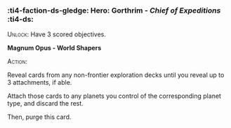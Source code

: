 ### :ti4-faction-ds-gledge: **Hero**: Gorthrim - _Chief of Expeditions_ :ti4-ds:

<span style="font-variant:small-caps;">Unlock</span>: Have 3 scored objectives.

**Magnum Opus - World Shapers**

<span style="font-variant:small-caps;">Action</span>:

Reveal cards from any non-frontier exploration decks until you reveal up to 3 attachments, if able. 

Attach those cards to any planets you control of the corresponding planet type, and discard the rest. 

Then, purge this card.
